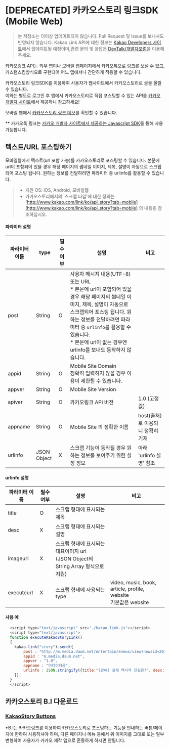 # [DEPRECATED] 카카오스토리 링크SDK (Mobile Web)

> 본 저장소는 더이상 업데이트되지 않습니다. Pull Request 및 Issue를 보내셔도 반영되지 않습니다. Kakao Link API에 대한 정보는 [Kakao Developers 사이트](https://developers.kakao.com)에서 업데이트될 예정이며,관련 문의 및 응답은 [DevTalk/개발자포럼](https://devtalk.kakao.com)을 이용해주세요.

카카오링크 API는 외부 앱이나 모바일 웹페이지에서 카카오톡으로 링크를 보낼 수 있고, 커스텀스킴방식으로 구현되어 어느 앱에서나 간단하게 적용할 수 있습니다.

카카오스토리 링크SDK를 이용하여 사용자가 웹사이트에서 카카오스토리로 글을 올릴 수 있습니다.<br>
이와는 별도로 로그인 후 앱에서 카카오스토리로 직접 포스팅할 수 있는 API를 [카카오 개발자 사이트](https://dev.kakao.com)에서 제공하니 참고하세요!

모바일 웹에서 [카카오스토리 링크 데모](http://kakao.github.io/)를 확인할 수 있습니다.

** 카카오톡 링크는 [카카오 개발자 사이트에서 제공하는 Javascript SDK](https://dev.kakao.com/docs/js#카카오톡-링크)를 통해 사용 가능합니다.

텍스트/URL 포스팅하기
-------------
모바일웹에서 텍스트(url 포함 가능)를 카카오스토리로 포스팅할 수 있습니다. 본문에 url이 포함되어 있을 경우 해당 페이지의 썸네일 이미지, 제목, 설명이 자동으로 스크랩되어 포스팅 됩니다. 원하는 정보를 전달하려면 파라미터 중 urlinfo를 활용할 수 있습니다.
> * 지원 OS: iOS, Android, 모바일웹
> * 카카오스토리에서의 '스크랩 타입'에 대한 정의는 [http://www.kakao.com/link/ko/api_story?tab=mobile](http://www.kakao.com/link/ko/api_story?tab=mobile) 의 내용을 참조하십시오.

#### 파라미터 설명

파라미터 이름 	| type	| 필수 여부 | 설명 				| 비고
---			| ---		| ---		| ---				| ---
post			| String	| O 		| 사용자 메시지 내용(UTF-8) 또는 URL<br/> * 본문에 url이 포함되어 있을 경우 해당 페이지의 썸네일 이미지, 제목, 설명이 자동으로 스크랩되어 포스팅 됩니다. 원하는 정보를 전달하려면 파라미터 중 `urlinfo`를 활용할 수 있습니다.<br/> * 본문에 url이 없는 경우엔 urlinfo를 보내도 동작하지 않습니다. |
appid		| String 	| O		| Mobile Site Domain<br/>정확히 입력하지 않을 경우 이용이 제한될 수 있습니다. |
appver		| String 	| O 		| Mobile Site Version	|
apiver		| String 	| O		| 카카오링크 API 버전		| 1.0 (고정값)  
appname		| String	| O		| Mobile Site 의 정확한 이름 | host(출처)로 이용되니 정확히 기재
urlinfo		| JSON Object | X 	| 스크랩 기능이 동작될 경우 원하는 정보를 보여주기 위한 설정 정보 | 아래 'urlinfo 설명' 참조


#### urlinfo 설명

파라미터 이름 	| 필수 여부 | 설명 				| 비고
---			| ---		| ---					| ---
title			| O 		| 스크랩 형태에 표시되는 제목 |
desc		 	| X		| 스크랩 형태에 표시되는 설명  |
imageurl		| X		| 스크랩 형태에 표시되는 대표이미지 url<br/>(JSON Object의 String Array 형식으로 지원) |
executeurl	| X 		| 스크랩 형태에 사용되는 type | video, music, book, article, profile, website<br/>기본값은 website


#### 사용 예


```js
  <script type="text/javascript" src="./kakao.link.js"></script>
  <script type="text/javascript">
  function executeKakaoStoryLink()
  {
    kakao.link("story").send({
        post : "http://m.media.daum.net/entertain/enews/view?newsid=20120927110708426",
        appid : "m.media.daum.net",
        appver : "1.0",
        appname : "미디어다음",
        urlinfo : JSON.stringify({title:"(광해) 실제 역사적 진실은?", desc:"(광해 왕이 된 남자)의 역사성 부족을 논하다.", imageurl:["http://m1.daumcdn.net/photo-media/201209/27/ohmynews/R_430x0_20120927141307222.jpg"], type:"article"})
    });
  }
  </script>
```

카카오스토리 B.I 다운로드
--------------------------

### [KakaoStory Buttons](https://dev.kakao.com/buttons)

*B.I는 카카오링크를 이용하여 카카오스토리로 포스팅하는 기능을 안내하는 버튼/페이지에 한하여 사용하셔야 하며, 다른 페이지나 메뉴 등에서 위 이미지를 그대로 또는 일부 변형하여 사용자가 카카오 제작 앱으로 혼동하게 하시면 안됩니다.
